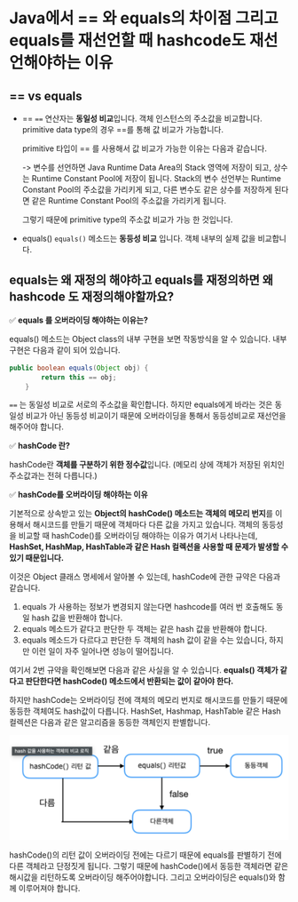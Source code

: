 # Java에서 == 와 equals의 차이점 그리고 equals를 재선언할 때 hashcode도 재선언해야하는 이유

## == vs equals
- ==
    `==` 연산자는 **동일성 비교**입니다. 객체 인스턴스의 주소값을 비교합니다.
    primitive data type의 경우 ==를 통해 값 비교가 가능합니다.

    primitive 타입이 == 를 사용해서 값 비교가 가능한 이유는 다음과 같습니다.

    -> 변수를 선언하면 Java Runtime Data Area의 Stack 영역에 저장이 되고, 상수는 Runtime Constant Pool에 저장이 됩니다.
    Stack의 변수 선언부는 Runtime Constant Pool의 주소값을 가리키게 되고, 다른 변수도 같은 상수를 저장하게 된다면 같은 Runtime Constant Pool의 주소값을 가리키게 됩니다.

    그렇기 때문에 primitive type의 주소값 비교가 가능 한 것입니다.

- equals()
    `equals()` 메소드는 **동등성 비교** 입니다.
    객체 내부의 실제 값을 비교합니다.

## equals는 왜 재정의 해야하고 equals를 재정의하면 왜 hashcode 도 재정의해야할까요?

✅ **equals 를 오버라이딩 해야하는 이유는?**

equals() 메소드는 Object class의 내부 구현을 보면 작동방식을 알 수 있습니다.
내부 구현은 다음과 같이 되어 있습니다.

```java
public boolean equals(Object obj) {
        return this == obj;
    }
```

`==` 는 동일성 비교로 서로의 주소값을 확인합니다. 하지만 equals에게 바라는 것은 동일성 비교가 아닌 동등성 비교이기 때문에 오버라이딩을 통해서 동등성비교로 재선언을 해주어야 합니다.

✅ **hashCode 란?**

hashCode란 **객체를 구분하기 위한 정수값**입니다. (메모리 상에 객체가 저장된 위치인 주소값과는 전혀 다릅니다.)

✅ **hashCode를 오버라이딩 해야하는 이유**

기본적으로 상속받고 있는 **Object의 hashCode() 메소드는 객체의 메모리 번지**를 이용해서 해시코드를 만들기 때문에 객체마다 다른 값을 가지고 있습니다.
객체의 동등성을 비교할 때 hashCode()를 오버라이딩 해야하는 이유가 여기서 나타나는데,  **HashSet, HashMap, HashTable과 같은 Hash 컬렉션을 사용할 때 문제가 발생할 수 있기 때문입니다.**

이것은 Object 클래스 명세에서 알아볼 수 있는데, hashCode에 관한 규약은 다음과 같습니다.
1. equals 가 사용하는 정보가 변경되지 않는다면 hashcode를 여러 번 호출해도 동일 hash 값을 반환해야 합니다.
2. equals 메소드가 같다고 판단한 두 객체는 같은 hash 값을 반환해야 합니다.
3. equals 메소드가 다르다고 판단한 두 객체의 hash 값이 같을 수는 있습니다, 하지만 이런 일이 자주 일어나면 성능이 떨어집니다.

여기서 2번 규약을 확인해보면 다음과 같은 사실을 알 수 있습니다.
**equals() 객체가 같다고 판단한다면 hashCode() 메소드에서 반환되는 값이 같아야 한다.**

하지만 hashCode는 오버라이딩 전에 객체의 메모리 번지로 해시코드를 만들기 때문에 동등한 객체여도 hash값이 다릅니다.
HashSet, Hashmap, HashTable 같은 Hash 컬렉션은 다음과 같은 알고리즘을 동등한 객체인지 판별합니다.

![hashcode_overriding](./img/hashcode_overriding.png)

hashCode()의 리턴 값이 오버라이딩 전에는 다르기 때문에 equals를 판별하기 전에 다른 객체라고 단정짓게 됩니다.
그렇기 때문에 hashCode()에서 동등한 객체라면 같은 해시값을 리턴하도록 오버라이딩 해주어야합니다.
그리고 오버라이딩은 equals()와 함께 이루어져야 합니다.